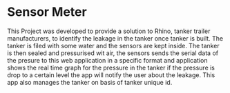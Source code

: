 # Sensor Meter
This Project was developed to provide a solution to Rhino, tanker trailer manufacturers, to identify the leakage in the tanker once tanker is built. The tanker is filed with some water and the sensors are kept inside. The tanker is then sealed and pressurised wit air, the sensors sends the serial data of the presure to this web application in a specific format and application shows the real time graph for the pressure in the tanker if the pressure is drop to a certain level the app will notify the user about the leakage. This app also manages the tanker on basis of tanker unique id.
